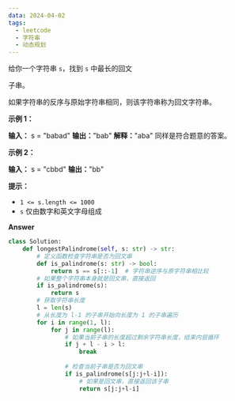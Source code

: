 ```yaml
---
data: 2024-04-02
tags:
  - leetcode
  - 字符串
  - 动态规划
---
```


给你一个字符串 `s`，找到 `s` 中最长的回文

子串。

如果字符串的反序与原始字符串相同，则该字符串称为回文字符串。

**示例 1：**

**输入：** s = "babad"
**输出：**"bab"
**解释：**"aba" 同样是符合题意的答案。

**示例 2：**

**输入：** s = "cbbd"
**输出：**"bb"

**提示：**

- `1 <= s.length <= 1000`
- `s` 仅由数字和英文字母组成

**Answer**
```python
class Solution:
    def longestPalindrome(self, s: str) -> str:
        # 定义函数检查字符串是否为回文串
        def is_palindrome(s: str) -> bool:
            return s == s[::-1]  # 字符串逆序与原字符串相比较
        # 如果整个字符串本身就是回文串，直接返回
        if is_palindrome(s):
            return s
        # 获取字符串长度
        l = len(s)
        # 从长度为 l-1 的子串开始向长度为 1 的子串遍历
        for i in range(1, l):
            for j in range(l):
                # 如果当前子串的长度超过剩余字符串长度，结束内层循环
                if j + l - i > l:
                    break
                
                # 检查当前子串是否为回文串
                if is_palindrome(s[j:j+l-i]):
                    # 如果是回文串，直接返回该子串
                    return s[j:j+l-i]

```